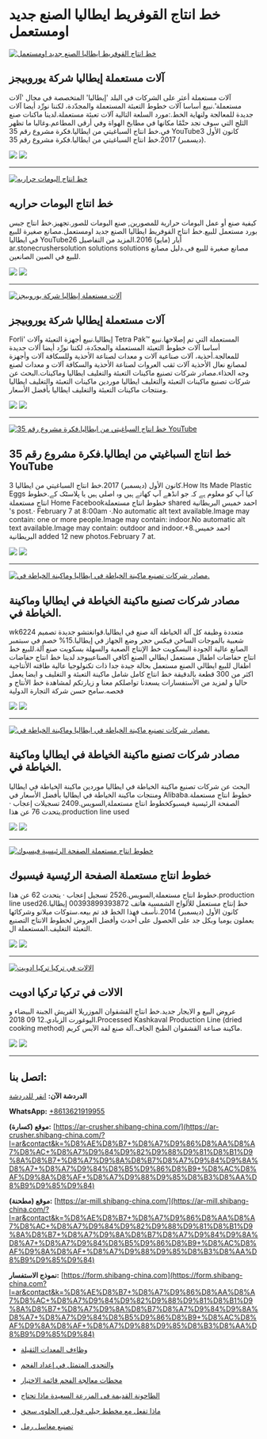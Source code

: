 # خط انتاج القوفريط ايطاليا الصنع جديد اومستعمل

<a href="https://swt.shibang-china.com/?l=ar&img&k=%D8%AE%D8%B7+%D8%A7%D9%86%D8%AA%D8%A7%D8%AC+%D8%A7%D9%84%D9%82%D9%88%D9%81%D8%B1%D9%8A%D8%B7+%D8%A7%D9%8A%D8%B7%D8%A7%D9%84%D9%8A%D8%A7+%D8%A7%D9%84%D8%B5%D9%86%D8%B9+%D8%AC%D8%AF%D9%8A%D8%AF+%D8%A7%D9%88%D9%85%D8%B3%D8%AA%D8%B9%D9%85%D9%84" target="_blank">![خط انتاج القوفريط ايطاليا الصنع جديد اومستعمل](http://static.shibang-china.com/all-800x300/815.jpg)</a>

## آلات مستعملة إيطاليا شركة يوروبيجز
آلات مستعملة أعثر على الشركات في البلد &#39;إيطاليا&#39; المتخصصة في مجال &#39;آلات مستعملة&#39;.نبيع أساسا آلات خطوط التعبئة المستعملة والمجدّدة، لكننا نورِّد أيضا آلات جديدة للمعالجة ولنهاية الخط.:مورد السلعة التالية آلات تعبئة مستعملة.لدينا ماكنات صنع الثلج التي سوف تجد حتْمًا مكانها في مطابخ الهواة وفي أرقى المطاعم.وغالبا ما تظهر في.خط انتاج السباغيتي من ايطاليا.فكرة مشروع رقم 35 YouTube3 كانون الأول (ديسمبر) 2017.خط انتاج السباغيتي من ايطاليا.فكرة مشروع رقم 35.


<a href="https://whatsapp.shibangsoft.com/WhatsApp.php" target="_blank" title="WhatsApp">![](http://static.shibang-china.com/icon/whatsapp.png)</a> <a href="https://swt.shibang-china.com/?l=ar&icon&k=%D8%AE%D8%B7+%D8%A7%D9%86%D8%AA%D8%A7%D8%AC+%D8%A7%D9%84%D9%82%D9%88%D9%81%D8%B1%D9%8A%D8%B7+%D8%A7%D9%8A%D8%B7%D8%A7%D9%84%D9%8A%D8%A7+%D8%A7%D9%84%D8%B5%D9%86%D8%B9+%D8%AC%D8%AF%D9%8A%D8%AF+%D8%A7%D9%88%D9%85%D8%B3%D8%AA%D8%B9%D9%85%D9%84" target="_blank">![](http://static.shibang-china.com/icon/chat-ar.png)</a>

---

<a href="https://swt.shibang-china.com/?l=ar&img&k=%D8%AE%D8%B7+%D8%A7%D9%86%D8%AA%D8%A7%D8%AC+%D8%A7%D9%84%D9%82%D9%88%D9%81%D8%B1%D9%8A%D8%B7+%D8%A7%D9%8A%D8%B7%D8%A7%D9%84%D9%8A%D8%A7+%D8%A7%D9%84%D8%B5%D9%86%D8%B9+%D8%AC%D8%AF%D9%8A%D8%AF+%D8%A7%D9%88%D9%85%D8%B3%D8%AA%D8%B9%D9%85%D9%84" target="_blank">![خط انتاج البومات حراريه](http://static.shibang-china.com/all-800x300/1507.jpg)</a>

## خط انتاج البومات حراريه
كيفية صنع أو عمل البومات حرارية للمصورين, صنع البومات للصور.تجهيز.خط انتاج جبس بورد مستعمل للبيع.خط انتاج القوفريط ايطاليا الصنع جديد اومستعمل.مصانع صغيرة للبيع في ايطاليا YouTube26 أيار (مايو) 2016.المزيد من التفاصيل ar.stonecrushersolution solutions solutions مصانع صغيرة للبيع في.دليل مصانع للبيع في الصين الصانعين.


<a href="https://whatsapp.shibangsoft.com/WhatsApp.php" target="_blank" title="WhatsApp">![](http://static.shibang-china.com/icon/whatsapp.png)</a> <a href="https://swt.shibang-china.com/?l=ar&icon&k=%D8%AE%D8%B7+%D8%A7%D9%86%D8%AA%D8%A7%D8%AC+%D8%A7%D9%84%D9%82%D9%88%D9%81%D8%B1%D9%8A%D8%B7+%D8%A7%D9%8A%D8%B7%D8%A7%D9%84%D9%8A%D8%A7+%D8%A7%D9%84%D8%B5%D9%86%D8%B9+%D8%AC%D8%AF%D9%8A%D8%AF+%D8%A7%D9%88%D9%85%D8%B3%D8%AA%D8%B9%D9%85%D9%84" target="_blank">![](http://static.shibang-china.com/icon/chat-ar.png)</a>

---

<a href="https://swt.shibang-china.com/?l=ar&img&k=%D8%AE%D8%B7+%D8%A7%D9%86%D8%AA%D8%A7%D8%AC+%D8%A7%D9%84%D9%82%D9%88%D9%81%D8%B1%D9%8A%D8%B7+%D8%A7%D9%8A%D8%B7%D8%A7%D9%84%D9%8A%D8%A7+%D8%A7%D9%84%D8%B5%D9%86%D8%B9+%D8%AC%D8%AF%D9%8A%D8%AF+%D8%A7%D9%88%D9%85%D8%B3%D8%AA%D8%B9%D9%85%D9%84" target="_blank">![آلات مستعملة إيطاليا شركة يوروبيجز](http://static.shibang-china.com/all-800x300/1430.jpg)</a>

## آلات مستعملة إيطاليا شركة يوروبيجز
Forli&#39; إيطاليا.نبيع أجهزة التعبئة وآلات Tetra Pak™ المستعملة التي تم إصلاحها.نبيع أساسا آلات خطوط التعبئة المستعملة والمجدّدة، لكننا نورِّد أيضا آلات جديدة للمعالجة.أحذية، آلات صناعية آلات و معدات لصناعة الأحذية وللسكافة آلات وأجهزة لمصانع نعال الأحذية آلات ثقب العروات لصناعة الأحذية والسكافة آلات و معدات لصنع وجه الحذاء.مصادر شركات تصنيع ماكينات التعبئة والتغليف ايطاليا وماكينات.البحث عن شركات تصنيع ماكينات التعبئة والتغليف ايطاليا موردين ماكينات التعبئة والتغليف ايطاليا ومنتجات ماكينات التعبئة والتغليف ايطاليا بأفضل الأسعار.


<a href="https://whatsapp.shibangsoft.com/WhatsApp.php" target="_blank" title="WhatsApp">![](http://static.shibang-china.com/icon/whatsapp.png)</a> <a href="https://swt.shibang-china.com/?l=ar&icon&k=%D8%AE%D8%B7+%D8%A7%D9%86%D8%AA%D8%A7%D8%AC+%D8%A7%D9%84%D9%82%D9%88%D9%81%D8%B1%D9%8A%D8%B7+%D8%A7%D9%8A%D8%B7%D8%A7%D9%84%D9%8A%D8%A7+%D8%A7%D9%84%D8%B5%D9%86%D8%B9+%D8%AC%D8%AF%D9%8A%D8%AF+%D8%A7%D9%88%D9%85%D8%B3%D8%AA%D8%B9%D9%85%D9%84" target="_blank">![](http://static.shibang-china.com/icon/chat-ar.png)</a>

---

<a href="https://swt.shibang-china.com/?l=ar&img&k=%D8%AE%D8%B7+%D8%A7%D9%86%D8%AA%D8%A7%D8%AC+%D8%A7%D9%84%D9%82%D9%88%D9%81%D8%B1%D9%8A%D8%B7+%D8%A7%D9%8A%D8%B7%D8%A7%D9%84%D9%8A%D8%A7+%D8%A7%D9%84%D8%B5%D9%86%D8%B9+%D8%AC%D8%AF%D9%8A%D8%AF+%D8%A7%D9%88%D9%85%D8%B3%D8%AA%D8%B9%D9%85%D9%84" target="_blank">![خط انتاج السباغيتي من ايطاليا.فكرة مشروع رقم 35 YouTube](http://static.shibang-china.com/all-800x300/238.jpg)</a>

## خط انتاج السباغيتي من ايطاليا.فكرة مشروع رقم 35 YouTube
3 كانون الأول (ديسمبر) 2017.خط انتاج السباغيتي من ايطاليا.How Its Made Plastic Eggs کیا آپ کو معلوم ہے کہ جو انڈھے آپ کھاتے ہیں وہ اصلی ہیں یا پلاسٹک کے.خطوط انتاج مستعملة Home Facebookخطوط انتاج مستعملة shared احمد خميس البريطانية &#39;s post.· February 7 at 8:00am ·.No automatic alt text available.Image may contain: one or more people.Image may contain: indoor.No automatic alt text available.Image may contain: outdoor and indoor.+8.احمد خميس البريطانية added 12 new photos.February 7 at.


<a href="https://whatsapp.shibangsoft.com/WhatsApp.php" target="_blank" title="WhatsApp">![](http://static.shibang-china.com/icon/whatsapp.png)</a> <a href="https://swt.shibang-china.com/?l=ar&icon&k=%D8%AE%D8%B7+%D8%A7%D9%86%D8%AA%D8%A7%D8%AC+%D8%A7%D9%84%D9%82%D9%88%D9%81%D8%B1%D9%8A%D8%B7+%D8%A7%D9%8A%D8%B7%D8%A7%D9%84%D9%8A%D8%A7+%D8%A7%D9%84%D8%B5%D9%86%D8%B9+%D8%AC%D8%AF%D9%8A%D8%AF+%D8%A7%D9%88%D9%85%D8%B3%D8%AA%D8%B9%D9%85%D9%84" target="_blank">![](http://static.shibang-china.com/icon/chat-ar.png)</a>

---

<a href="https://swt.shibang-china.com/?l=ar&img&k=%D8%AE%D8%B7+%D8%A7%D9%86%D8%AA%D8%A7%D8%AC+%D8%A7%D9%84%D9%82%D9%88%D9%81%D8%B1%D9%8A%D8%B7+%D8%A7%D9%8A%D8%B7%D8%A7%D9%84%D9%8A%D8%A7+%D8%A7%D9%84%D8%B5%D9%86%D8%B9+%D8%AC%D8%AF%D9%8A%D8%AF+%D8%A7%D9%88%D9%85%D8%B3%D8%AA%D8%B9%D9%85%D9%84" target="_blank">![مصادر شركات تصنيع ماكينة الخياطة في ايطاليا وماكينة الخياطة في.](http://static.shibang-china.com/all-800x300/1436.jpg)</a>

## مصادر شركات تصنيع ماكينة الخياطة في ايطاليا وماكينة الخياطة في.
wk6224 متعددة وظيفة كل آلة الخياطة آلة صنع في ايطاليا.قوانغتشو جديدة تصميم شعبية بالموجات الساخن فيكس حجر وضع الجهاز في إيطاليا.15% خصم في سبتمبر الصانع عالية الجودة البسكويت خط الإنتاج الصعبة والسهلة بسكويت صنع آلة.للبيع خط انتاج حفاضات اطفال مستعمل ايطالي الصنع أكافي الصناعييوجد لدينا خط انتاج حفاضات اطفال للبيع ايطالي الصنع مستعمل بحالة جيدة جدا ذات تكنولوجيا عالية طاقته الأنتاجية اكثر من 300 قطعة بالدقيقة خط انتاج كامل شامل ماكينة التعبئة و التغليف و ايضا يعمل حاليا و لمزيد من الأستفسارات يسعدنا تواصلكم معنا و زيارتكم لمشاهدة خط الأنتاج و فحصه.سامح حسن شركة التجارة الدولية


<a href="https://whatsapp.shibangsoft.com/WhatsApp.php" target="_blank" title="WhatsApp">![](http://static.shibang-china.com/icon/whatsapp.png)</a> <a href="https://swt.shibang-china.com/?l=ar&icon&k=%D8%AE%D8%B7+%D8%A7%D9%86%D8%AA%D8%A7%D8%AC+%D8%A7%D9%84%D9%82%D9%88%D9%81%D8%B1%D9%8A%D8%B7+%D8%A7%D9%8A%D8%B7%D8%A7%D9%84%D9%8A%D8%A7+%D8%A7%D9%84%D8%B5%D9%86%D8%B9+%D8%AC%D8%AF%D9%8A%D8%AF+%D8%A7%D9%88%D9%85%D8%B3%D8%AA%D8%B9%D9%85%D9%84" target="_blank">![](http://static.shibang-china.com/icon/chat-ar.png)</a>

---

<a href="https://swt.shibang-china.com/?l=ar&img&k=%D8%AE%D8%B7+%D8%A7%D9%86%D8%AA%D8%A7%D8%AC+%D8%A7%D9%84%D9%82%D9%88%D9%81%D8%B1%D9%8A%D8%B7+%D8%A7%D9%8A%D8%B7%D8%A7%D9%84%D9%8A%D8%A7+%D8%A7%D9%84%D8%B5%D9%86%D8%B9+%D8%AC%D8%AF%D9%8A%D8%AF+%D8%A7%D9%88%D9%85%D8%B3%D8%AA%D8%B9%D9%85%D9%84" target="_blank">![مصادر شركات تصنيع ماكينة الخياطة في ايطاليا وماكينة الخياطة في.](http://static.shibang-china.com/all-800x300/1487.jpg)</a>

## مصادر شركات تصنيع ماكينة الخياطة في ايطاليا وماكينة الخياطة في.
البحث عن شركات تصنيع ماكينة الخياطة في ايطاليا موردين ماكينة الخياطة في ايطاليا ومنتجات ماكينة الخياطة في ايطاليا بأفضل الأسعار في Alibaba.خطوط انتاج مستعملة الصفحة الرئيسية فيسبوكخطوط انتاج مستعملة,السويس.2409 تسجيلات إعجاب · يتحدث 76 عن هذا.production line used‎‏


<a href="https://whatsapp.shibangsoft.com/WhatsApp.php" target="_blank" title="WhatsApp">![](http://static.shibang-china.com/icon/whatsapp.png)</a> <a href="https://swt.shibang-china.com/?l=ar&icon&k=%D8%AE%D8%B7+%D8%A7%D9%86%D8%AA%D8%A7%D8%AC+%D8%A7%D9%84%D9%82%D9%88%D9%81%D8%B1%D9%8A%D8%B7+%D8%A7%D9%8A%D8%B7%D8%A7%D9%84%D9%8A%D8%A7+%D8%A7%D9%84%D8%B5%D9%86%D8%B9+%D8%AC%D8%AF%D9%8A%D8%AF+%D8%A7%D9%88%D9%85%D8%B3%D8%AA%D8%B9%D9%85%D9%84" target="_blank">![](http://static.shibang-china.com/icon/chat-ar.png)</a>

---

<a href="https://swt.shibang-china.com/?l=ar&img&k=%D8%AE%D8%B7+%D8%A7%D9%86%D8%AA%D8%A7%D8%AC+%D8%A7%D9%84%D9%82%D9%88%D9%81%D8%B1%D9%8A%D8%B7+%D8%A7%D9%8A%D8%B7%D8%A7%D9%84%D9%8A%D8%A7+%D8%A7%D9%84%D8%B5%D9%86%D8%B9+%D8%AC%D8%AF%D9%8A%D8%AF+%D8%A7%D9%88%D9%85%D8%B3%D8%AA%D8%B9%D9%85%D9%84" target="_blank">![خطوط انتاج مستعملة الصفحة الرئيسية فيسبوك](http://static.shibang-china.com/all-800x300/1449.jpg)</a>

## خطوط انتاج مستعملة الصفحة الرئيسية فيسبوك
خطوط انتاج مستعملة,السويس.2526 تسجيل إعجاب · يتحدث 62 عن هذا.production line used‎‏خط إنتاج مستعمل للألواح الشمسية هاتف 00393899393872 إيطاليا.26 كانون الأول (ديسمبر) 2014.نأسف فهذا الخط قد تم بيعه.ستوكات ميلانو وشركائها يعملون يوميا وبكل جد على الحصول على أحدث وأفضل العروض لخطوط الانتاج التصنيع التعبئة التغليف.المستعملة ال.


<a href="https://whatsapp.shibangsoft.com/WhatsApp.php" target="_blank" title="WhatsApp">![](http://static.shibang-china.com/icon/whatsapp.png)</a> <a href="https://swt.shibang-china.com/?l=ar&icon&k=%D8%AE%D8%B7+%D8%A7%D9%86%D8%AA%D8%A7%D8%AC+%D8%A7%D9%84%D9%82%D9%88%D9%81%D8%B1%D9%8A%D8%B7+%D8%A7%D9%8A%D8%B7%D8%A7%D9%84%D9%8A%D8%A7+%D8%A7%D9%84%D8%B5%D9%86%D8%B9+%D8%AC%D8%AF%D9%8A%D8%AF+%D8%A7%D9%88%D9%85%D8%B3%D8%AA%D8%B9%D9%85%D9%84" target="_blank">![](http://static.shibang-china.com/icon/chat-ar.png)</a>

---

<a href="https://swt.shibang-china.com/?l=ar&img&k=%D8%AE%D8%B7+%D8%A7%D9%86%D8%AA%D8%A7%D8%AC+%D8%A7%D9%84%D9%82%D9%88%D9%81%D8%B1%D9%8A%D8%B7+%D8%A7%D9%8A%D8%B7%D8%A7%D9%84%D9%8A%D8%A7+%D8%A7%D9%84%D8%B5%D9%86%D8%B9+%D8%AC%D8%AF%D9%8A%D8%AF+%D8%A7%D9%88%D9%85%D8%B3%D8%AA%D8%B9%D9%85%D9%84" target="_blank">![الالات في تركيا تركيا ادويت](http://static.shibang-china.com/all-800x300/1121.jpg)</a>

## الالات في تركيا تركيا ادويت
عروض البيع و الايجار جديد.خط انتاج القشقوان الموزريلا القريش الجبنة البيضاء و اليوغورت الزبادي.12 09 2018.Processed Kashkaval Production Line (dried cooking method) ماكينة صناعة القشقوان الطبخ الجاف.آلة صنع لفة الآيس كريم.

<a href="https://whatsapp.shibangsoft.com/WhatsApp.php" target="_blank" title="WhatsApp">![](http://static.shibang-china.com/icon/whatsapp.png)</a> <a href="https://swt.shibang-china.com/?l=ar&icon&k=%D8%AE%D8%B7+%D8%A7%D9%86%D8%AA%D8%A7%D8%AC+%D8%A7%D9%84%D9%82%D9%88%D9%81%D8%B1%D9%8A%D8%B7+%D8%A7%D9%8A%D8%B7%D8%A7%D9%84%D9%8A%D8%A7+%D8%A7%D9%84%D8%B5%D9%86%D8%B9+%D8%AC%D8%AF%D9%8A%D8%AF+%D8%A7%D9%88%D9%85%D8%B3%D8%AA%D8%B9%D9%85%D9%84" target="_blank">![](http://static.shibang-china.com/icon/chat-ar.png)</a>

---
## اتصل بنا:

**الدردشة الآن:** [انقر للدردشة](https://swt.shibang-china.com?l=ar&contact&k=%D8%AE%D8%B7+%D8%A7%D9%86%D8%AA%D8%A7%D8%AC+%D8%A7%D9%84%D9%82%D9%88%D9%81%D8%B1%D9%8A%D8%B7+%D8%A7%D9%8A%D8%B7%D8%A7%D9%84%D9%8A%D8%A7+%D8%A7%D9%84%D8%B5%D9%86%D8%B9+%D8%AC%D8%AF%D9%8A%D8%AF+%D8%A7%D9%88%D9%85%D8%B3%D8%AA%D8%B9%D9%85%D9%84)

**WhatsApp:**  [+8613621919955](https://whatsapp.shibangsoft.com/WhatsApp.php)

**موقع (كسارة):** [https://ar-crusher.shibang-china.com/](https://ar-crusher.shibang-china.com/?l=ar&contact&k=%D8%AE%D8%B7+%D8%A7%D9%86%D8%AA%D8%A7%D8%AC+%D8%A7%D9%84%D9%82%D9%88%D9%81%D8%B1%D9%8A%D8%B7+%D8%A7%D9%8A%D8%B7%D8%A7%D9%84%D9%8A%D8%A7+%D8%A7%D9%84%D8%B5%D9%86%D8%B9+%D8%AC%D8%AF%D9%8A%D8%AF+%D8%A7%D9%88%D9%85%D8%B3%D8%AA%D8%B9%D9%85%D9%84)

**موقع (مطحنة):** [https://ar-mill.shibang-china.com/](https://ar-mill.shibang-china.com/?l=ar&contact&k=%D8%AE%D8%B7+%D8%A7%D9%86%D8%AA%D8%A7%D8%AC+%D8%A7%D9%84%D9%82%D9%88%D9%81%D8%B1%D9%8A%D8%B7+%D8%A7%D9%8A%D8%B7%D8%A7%D9%84%D9%8A%D8%A7+%D8%A7%D9%84%D8%B5%D9%86%D8%B9+%D8%AC%D8%AF%D9%8A%D8%AF+%D8%A7%D9%88%D9%85%D8%B3%D8%AA%D8%B9%D9%85%D9%84)

**نموذج الاستفسار:** [https://form.shibang-china.com](https://form.shibang-china.com?l=ar&contact&k=%D8%AE%D8%B7+%D8%A7%D9%86%D8%AA%D8%A7%D8%AC+%D8%A7%D9%84%D9%82%D9%88%D9%81%D8%B1%D9%8A%D8%B7+%D8%A7%D9%8A%D8%B7%D8%A7%D9%84%D9%8A%D8%A7+%D8%A7%D9%84%D8%B5%D9%86%D8%B9+%D8%AC%D8%AF%D9%8A%D8%AF+%D8%A7%D9%88%D9%85%D8%B3%D8%AA%D8%B9%D9%85%D9%84)

* [وظاءف المعدات الثقيلة](../32/%D9%88%D8%B8%D8%A7%D8%A1%D9%81%20%D8%A7%D9%84%D9%85%D8%B9%D8%AF%D8%A7%D8%AA%20%D8%A7%D9%84%D8%AB%D9%82%D9%8A%D9%84%D8%A9.md)

* [والتحدي المتمثل في إعداد الفحم](../34/%D9%88%D8%A7%D9%84%D8%AA%D8%AD%D8%AF%D9%8A%20%D8%A7%D9%84%D9%85%D8%AA%D9%85%D8%AB%D9%84%20%D9%81%D9%8A%20%D8%A5%D8%B9%D8%AF%D8%A7%D8%AF%20%D8%A7%D9%84%D9%81%D8%AD%D9%85.md)

* [محطات معالجة الفحم قائمة الاختيار](../31/%D9%85%D8%AD%D8%B7%D8%A7%D8%AA%20%D9%85%D8%B9%D8%A7%D9%84%D8%AC%D8%A9%20%D8%A7%D9%84%D9%81%D8%AD%D9%85%20%D9%82%D8%A7%D8%A6%D9%85%D8%A9%20%D8%A7%D9%84%D8%A7%D8%AE%D8%AA%D9%8A%D8%A7%D8%B1.md)

* [الطاحونة القديمة فى المزرعة السعيدة ماذا تحتاج](../33/%D8%A7%D9%84%D8%B7%D8%A7%D8%AD%D9%88%D9%86%D8%A9%20%D8%A7%D9%84%D9%82%D8%AF%D9%8A%D9%85%D8%A9%20%D9%81%D9%89%20%D8%A7%D9%84%D9%85%D8%B2%D8%B1%D8%B9%D8%A9%20%D8%A7%D9%84%D8%B3%D8%B9%D9%8A%D8%AF%D8%A9%20%D9%85%D8%A7%D8%B0%D8%A7%20%D8%AA%D8%AD%D8%AA%D8%A7%D8%AC.md)

* [ماذا تفعل مع مخطط جيلي فول في الحلوى سحق](../32/%D9%85%D8%A7%D8%B0%D8%A7%20%D8%AA%D9%81%D8%B9%D9%84%20%D9%85%D8%B9%20%D9%85%D8%AE%D8%B7%D8%B7%20%D8%AC%D9%8A%D9%84%D9%8A%20%D9%81%D9%88%D9%84%20%D9%81%D9%8A%20%D8%A7%D9%84%D8%AD%D9%84%D9%88%D9%89%20%D8%B3%D8%AD%D9%82.md)

* [تصنيع مغاسل رمل](../34/%D8%AA%D8%B5%D9%86%D9%8A%D8%B9%20%D9%85%D8%BA%D8%A7%D8%B3%D9%84%20%D8%B1%D9%85%D9%84.md)